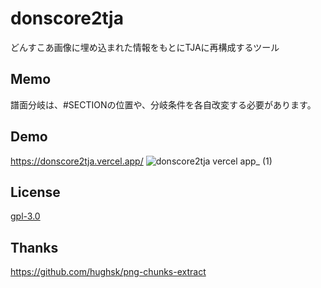 # donscore2tja
どんすこあ画像に埋め込まれた情報をもとにTJAに再構成するツール

## Memo
譜面分岐は、#SECTIONの位置や、分岐条件を各自改変する必要があります。

## Demo

https://donscore2tja.vercel.app/
![donscore2tja vercel app_ (1)](https://user-images.githubusercontent.com/77469536/213867687-45a6898c-caf6-44a1-81ce-147763f17a33.png)


## License

[gpl-3.0](https://choosealicense.com/licenses/gpl-3.0/)

## Thanks

https://github.com/hughsk/png-chunks-extract
